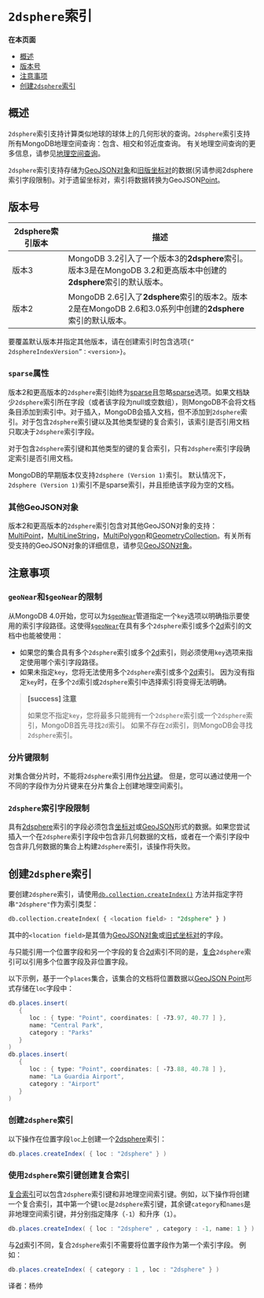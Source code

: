 # `2dsphere`索引
**在本页面**

- [概述](#概述)
- [版本号](#版本号)
- [注意事项](#注意)
- [创建`2dsphere`索引](#创建)
## <span id="概述">概述</span>
`2dsphere`索引支持计算类似地球的球体上的几何形状的查询。`2dsphere`索引支持所有MongoDB地理空间查询：包含、相交和邻近度查询。 有关地理空间查询的更多信息，请参见[地理空间查询](https://docs.mongodb.com/manual/geospatial-queries/)。

`2dsphere`索引支持存储为[GeoJSON对象](https://docs.mongodb.com/manual/geospatial-queries/#geospatial-geojson)和[旧版坐标对](https://docs.mongodb.com/manual/geospatial-queries/#geospatial-legacy)的数据(另请参阅2dsphere索引字段限制)。对于遗留坐标对，索引将数据转换为GeoJSON[Point](https://docs.mongodb.com/manual/reference/geojson/#geojson-point)。

## <span id="版本号">版本号</span>
| 2dsphere索引版本 | 描述                                                         |
| ---------------- | ------------------------------------------------------------ |
| 版本3            | MongoDB 3.2引入了一个版本3的**2dsphere**索引。版本3是在MongoDB 3.2和更高版本中创建的**2dsphere**索引的默认版本。 |
| 版本2            | MongoDB 2.6引入了**2dsphere**索引的版本2。版本2是在MongoDB 2.6和3.0系列中创建的**2dsphere**索引的默认版本。 |

要覆盖默认版本并指定其他版本，请在创建索引时包含选项`{“ 2dsphereIndexVersion”：<version>}`。

### `sparse`属性
版本2和更高版本的`2dsphere`索引始终为[sparse](https://docs.mongodb.com/manual/core/index-sparse/)且忽略[sparse](https://docs.mongodb.comhttps://docs.mongodb.com/manual/core/index-sparse/)选项。如果文档缺少`2dsphere`索引所在字段（或者该字段为null或空数组），则MongoDB不会将文档条目添加到索引中。对于插入，MongoDB会插入文档，但不添加到`2dsphere`索引。对于包含`2dsphere`索引键以及其他类型键的复合索引，该索引是否引用文档只取决于`2dsphere`索引字段。

对于包含`2dsphere`索引键和其他类型的键的复合索引，只有`2dsphere`索引字段确定索引是否引用文档。

MongoDB的早期版本仅支持`2dsphere (Version 1)`索引。 默认情况下，`2dsphere (Version 1)`索引不是sparse索引，并且拒绝该字段为空的文档。

### 其他GeoJSON对象
版本2和更高版本的`2dsphere`索引包含对其他GeoJSON对象的支持：[MultiPoint](https://docs.mongodb.com/manual/reference/geojson/#geojson-multipoint)，[MultiLineString](https://docs.mongodb.com/manual/reference/geojson/#geojson-multilinestring)，[MultiPolygon](https://docs.mongodb.com/manual/reference/geojson/#geojson-multipolygon)和[GeometryCollection](https://docs.mongodb.com/manual/reference/geojson/#geojson-geometrycollection)。有关所有受支持的GeoJSON对象的详细信息，请参见[GeoJSON对象](https://docs.mongodb.com/manual/reference/geojson/)。
## <span id="注意">注意事项</span>
### `geoNear`和`$geoNear`的限制
从MongoDB 4.0开始，您可以为[`$geoNear`](https://docs.mongodb.com/manual/reference/operator/aggregation/geoNear/#pipe._S_geoNear)管道指定一个`key`选项以明确指示要使用的索引字段路径。这使得[`$geoNear`](https://docs.mongodb.com/manual/reference/operator/aggregation/geoNear/#pipe._S_geoNear)在具有多个`2dsphere`索引或多个[2d](https://docs.mongodb.com/manual/core/2d/)索引的文档中也能被使用：

- 如果您的集合具有多个`2dsphere`索引或多个[2d](https://docs.mongodb.com/manual/core/2d/)索引，则必须使用`key`选项来指定使用哪个索引字段路径。
- 如果未指定`key`，您将无法使用多个`2dsphere`索引或多个[2d](https://docs.mongodb.com/manual/core/2d/)索引。 因为没有指定`key`时，在多个`2d`索引或`2dsphere`索引中选择索引将变得无法明确。

> **[success] 注意**
>
> 如果您不指定`key`，您将最多只能拥有一个`2dsphere`索引或一个`2dsphere`索引，MongoDB首先寻找`2d`索引。 如果不存在`2d`索引，则MongoDB会寻找`2dsphere`索引。

### 分片键限制
对集合做分片时，不能将`2dsphere`索引用作[分片键](https://docs.mongodb.com/manual/reference/glossary/#term-shard-key)。 但是，您可以通过使用一个不同的字段作为分片键来在分片集合上创建地理空间索引。
### `2dsphere`索引字段限制
具有[2dsphere](https://docs.mongodb.com/manual/core/2dsphere/#)索引的字段必须包含[坐标对](https://docs.mongodb.com/manual/reference/glossary/#term-legacy-coordinate-pairs)或[GeoJSON](https://docs.mongodb.com/manual/reference/glossary/#term-geojson)形式的数据。如果您尝试插入一个在`2dsphere`索引字段中包含非几何数据的文档，或者在一个索引字段中包含非几何数据的集合上构建`2dsphere`索引，该操作将失败。
## <span id="创建">创建`2dsphere`索引</span>
要创建`2dsphere`索引，请使用[`db.collection.createIndex()`](https://docs.mongodb.com/manual/reference/method/db.collection.createIndex/#db.collection.createIndex) 方法并指定字符串`"2dsphere"`作为索引类型：
```sql
db.collection.createIndex( { <location field> : "2dsphere" } )
```
其中的`<location field>`是其值为[GeoJSON对象](https://docs.mongodb.com/manual/geospatial-queries/#geospatial-geojson)或[旧式坐标对](https://docs.mongodb.com/manual/geospatial-queries/#geospatial-legacy)的字段。

与只能引用一个位置字段和另一个字段的复合[2d](https://docs.mongodb.com/manual/core/2d/)索引不同的是，[复合](https://docs.mongodb.com/manual/core/index-compound/#index-type-compound)`2dsphere`索引可以引用多个位置字段及非位置字段。

以下示例，基于一个`places`集合，该集合的文档将位置数据以[GeoJSON Point](https://docs.mongodb.com/manual/reference/geojson/#geojson-point)形式存储在`loc`字段中：

```powershell
db.places.insert(
   {
      loc : { type: "Point", coordinates: [ -73.97, 40.77 ] },
      name: "Central Park",
      category : "Parks"
   }
)
db.places.insert(
   {
      loc : { type: "Point", coordinates: [ -73.88, 40.78 ] },
      name: "La Guardia Airport",
      category : "Airport"
   }
)
```
### 创建`2dsphere`索引
以下操作在位置字段`loc`上创建一个[2dsphere](https://docs.mongodb.com/manual/core/2dsphere/#)索引：
```powershell
db.places.createIndex( { loc : "2dsphere" } )
```
### 使用`2dsphere`索引键创建复合索引
[复合索引](https://docs.mongodb.com/manual/core/index-compound/#index-type-compound)可以包含`2dsphere`索引键和非地理空间索引键。例如，以下操作将创建一个复合索引，其中第一个键`loc`是`2dsphere`索引键，其余键`category`和`names`是非地理空间索引键，并分别指定降序（`-1`）和升序（`1`）。

```powershell
db.places.createIndex( { loc : "2dsphere" , category : -1, name: 1 } )
```
与[2d](https://docs.mongodb.com/manual/core/2d/)索引不同，复合`2dsphere`索引不需要将位置字段作为第一个索引字段。 例如：
```powershell
db.places.createIndex( { category : 1 , loc : "2dsphere" } )
```



译者：杨帅